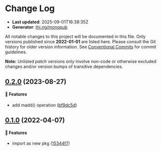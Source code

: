 # Change Log

- **Last updated**: 2025-09-01T16:38:35Z
- **Generator**: [thi.ng/monopub](https://thi.ng/monopub)

All notable changes to this project will be documented in this file.
Only versions published since **2022-01-01** are listed here.
Please consult the Git history for older version information.
See [Conventional Commits](https://conventionalcommits.org/) for commit guidelines.

**Note:** Unlisted _patch_ versions only involve non-code or otherwise excluded changes
and/or version bumps of transitive dependencies.

## [0.2.0](https://github.com/thi-ng/umbrella/tree/@thi.ng/complex@0.2.0) (2023-08-27)

#### 🚀 Features

- add madd() operation ([bf9dc5d](https://github.com/thi-ng/umbrella/commit/bf9dc5d))

## [0.1.0](https://github.com/thi-ng/umbrella/tree/@thi.ng/complex@0.1.0) (2022-04-07)

#### 🚀 Features

- import as new pkg ([15344f7](https://github.com/thi-ng/umbrella/commit/15344f7))
